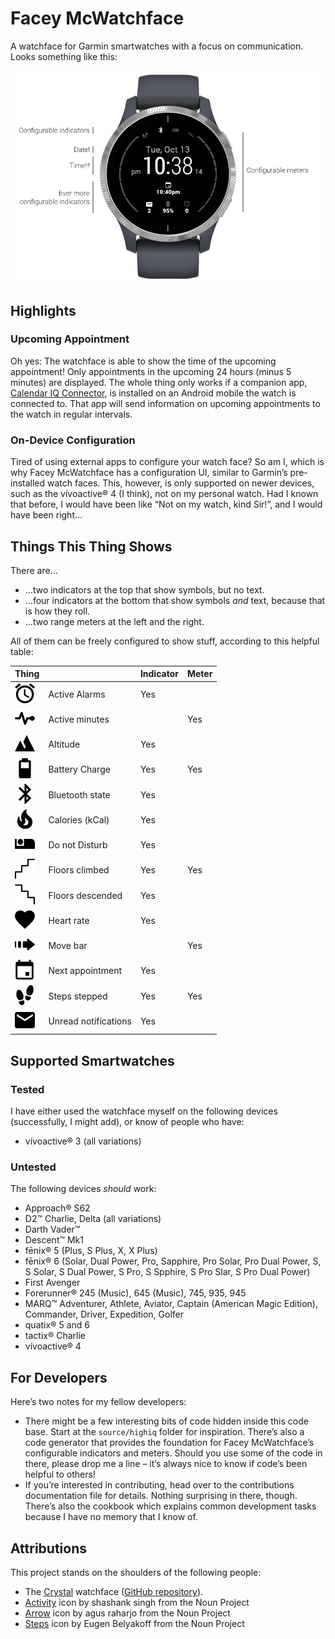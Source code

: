 # Facey McWatchface

A watchface for Garmin smartwatches with a focus on communication. Looks something like this:

![Watchface design](promo/diagram.png)

## Highlights

### Upcoming Appointment

Oh yes: The watchface is able to show the time of the upcoming appointment! Only appointments in the upcoming 24 hours (minus 5 minutes) are displayed. The whole thing only works if a companion app, [Calendar IQ Connector](https://github.com/le-cds/android-calendariq), is installed on an Android mobile the watch is connected to. That app will send information on upcoming appointments to the watch in regular intervals.

### On-Device Configuration

Tired of using external apps to configure your watch face? So am I, which is why Facey McWatchface has a configuration UI, similar to Garmin’s pre-installed watch faces. This, however, is only supported on newer devices, such as the vívoactive® 4 (I think), not on my personal watch. Had I known that before, I would have been like “Not on my watch, kind Sir!”, and I would have been right…

## Things This Thing Shows

There are…

* …two indicators at the top that show symbols, but no text.
* …four indicators at the bottom that show symbols _and_ text, because that is how they roll.
* …two range meters at the left and the right.

All of them can be freely configured to show stuff, according to this helpful table:

| Thing                                                     |                      | Indicator | Meter |
| --------------------------------------------------------- | -------------------- | --------- | ----- |
| ![](resources/drawables/icon_BehaviorAlarms.png)          | Active Alarms        | Yes       |       |
| ![](resources/drawables/icon_BehaviorActiveMinutes.png)   | Active minutes       |           | Yes   |
| ![](resources/drawables/icon_BehaviorAltitude.png)        | Altitude             | Yes       |       |
| ![](resources/drawables/icon_BehaviorBattery.png)         | Battery Charge       | Yes       | Yes   |
| ![](resources/drawables/icon_BehaviorBluetooth.png)       | Bluetooth state      | Yes       |       |
| ![](resources/drawables/icon_BehaviorCalories.png)        | Calories (kCal)      | Yes       |       |
| ![](resources/drawables/icon_BehaviorDnD.png)             | Do not Disturb       | Yes       |       |
| ![](resources/drawables/icon_BehaviorFloorsClimbed.png)   | Floors climbed       | Yes       | Yes   |
| ![](resources/drawables/icon_BehaviorFloorsDescended.png) | Floors descended     | Yes       |       |
| ![](resources/drawables/icon_BehaviorHeartRate.png)       | Heart rate           | Yes       |       |
| ![](resources/drawables/icon_BehaviorMoveBar.png)         | Move bar             |           | Yes   |
| ![](resources/drawables/icon_BehaviorAppointments.png)    | Next appointment     | Yes       |       |
| ![](resources/drawables/icon_BehaviorSteps.png)           | Steps stepped        | Yes       | Yes   |
| ![](resources/drawables/icon_BehaviorNotifications.png)   | Unread notifications | Yes       |       |

## Supported Smartwatches

### Tested

I have either used the watchface myself on the following devices (successfully, I might add), or know of people who have:

* vívoactive® 3 (all variations)

### Untested

The following devices _should_ work:

* Approach® S62
* D2™ Charlie, Delta (all variations)
* Darth Vader™
* Descent™ Mk1
* fēnix® 5 (Plus, S Plus, X, X Plus)
* fēnix® 6 (Solar, Dual Power, Pro, Sapphire, Pro Solar, Pro Dual Power, S, S Solar, S Dual Power, S Pro, S Spphire, S Pro Slar, S Pro Dual Power)
* First Avenger
* Forerunner® 245 (Music), 645 (Music), 745, 935, 945
* MARQ™ Adventurer, Athlete, Aviator, Captain (American Magic Edition), Commander, Driver, Expedition, Golfer
* quatix® 5 and 6
* tactix® Charlie
* vívoactive® 4

## For Developers

Here’s two notes for my fellow developers:

* There might be a few interesting bits of code hidden inside this code base. Start at the `source/highiq` folder for inspiration. There’s also a code generator that provides the foundation for Facey McWatchface’s configurable indicators and meters. Should you use some of the code in there, please drop me a line – it’s always nice to know if code’s been helpful to others!
* If you’re interested in contributing, head over to the contributions documentation file for details. Nothing surprising in there, though. There’s also the cookbook which explains common development tasks because I have no memory that I know of.

## Attributions

This project stands on the shoulders of the following people:

- The [Crystal](https://apps.garmin.com/en-GB/apps/9fd04d09-8c80-4c81-9257-17cfa0f0081b) watchface ([GitHub repository](https://github.com/warmsound/crystal-face)).
- [Activity](https://thenounproject.com/term/activity/1955073/) icon by shashank singh from the Noun Project
- [Arrow](https://thenounproject.com/term/arrow/3257700/) icon by agus raharjo from the Noun Project
- [Steps](https://thenounproject.com/term/steps/87667/) icon by Eugen Belyakoff from the Noun Project
